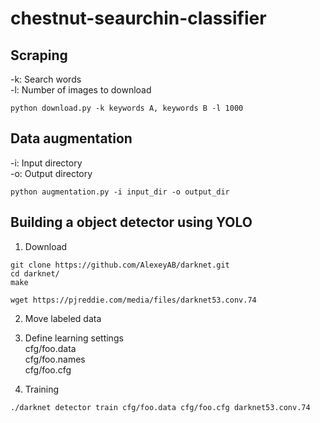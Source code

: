 
# chestnut-seaurchin-classifier

## Scraping
-k: Search words  
-l: Number of images to download 
```
python download.py -k keywords A, keywords B -l 1000
```

## Data augmentation
-i: Input directory  
-o: Output directory
```
python augmentation.py -i input_dir -o output_dir
```


## Building a object detector using YOLO
1. Download
```
git clone https://github.com/AlexeyAB/darknet.git
cd darknet/
make

wget https://pjreddie.com/media/files/darknet53.conv.74
```
2. Move labeled data

3. Define learning settings  
cfg/foo.data  
cfg/foo.names  
cfg/foo.cfg  

4. Training
```
./darknet detector train cfg/foo.data cfg/foo.cfg darknet53.conv.74 
```
